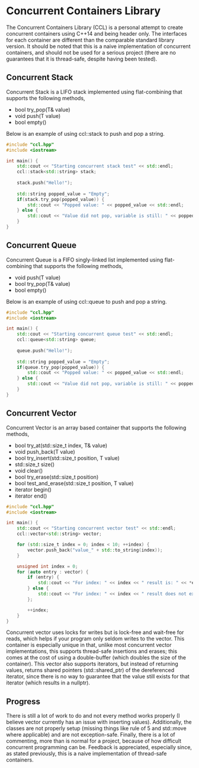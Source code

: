 Concurrent Containers Library
=================

The Concurrent Containers Library (CCL) is a personal attempt to create concurrent containers using C++14 and being header only. The interfaces for each container are different than the comparable standard library version. It should be noted that this is a naive implementation of concurrent containers, and should not be used for a serious project (there are no guarantees that it is thread-safe, despite having been tested).

Concurrent Stack
-----------------

Concurrent Stack is a LIFO stack implemented using flat-combining that supports the following methods,
* bool try_pop(T& value)
* void push(T value)
* bool empty()

Below is an example of using ccl::stack to push and pop a string.

```c++
#include "ccl.hpp"
#include <iostream>

int main() {
    std::cout << "Starting concurrent stack test" << std::endl;
    ccl::stack<std::string> stack;
	
    stack.push("Hello!");
	
    std::string popped_value = "Empty";
    if(stack.try_pop(popped_value)) {
        std::cout << "Popped value: " << popped_value << std::endl;
    } else {
        std::cout << "Value did not pop, variable is still: " << popped_value << std::endl;
    }
}
```

Concurrent Queue
-----------------

Concurrent Queue is a FIFO singly-linked list implemented using flat-combining that supports the following methods,
* void push(T value)
* bool try_pop(T& value)
* bool empty()

Below is an example of using ccl::queue to push and pop a string.

```c++
#include "ccl.hpp"
#include <iostream>

int main() {
    std::cout << "Starting concurrent queue test" << std::endl;
    ccl::queue<std::string> queue;
	
    queue.push("Hello!");
	
    std::string popped_value = "Empty";
    if(queue.try_pop(popped_value)) {
        std::cout << "Popped value: " << popped_value << std::endl;
    } else {
        std::cout << "Value did not pop, variable is still: " << popped_value << std::endl;
    }
}
```

Concurrent Vector
-----------------

Concurrent Vector is an array based container that supports the following methods,
* bool try_at(std::size_t index, T& value)
* void push_back(T value)
* bool try_insert(std::size_t position, T value)
* std::size_t size()
* void clear()
* bool try_erase(std::size_t position)
* bool test_and_erase(std::size_t position, T value)
* iterator begin()
* iterator end()

```c++
#include "ccl.hpp"
#include <iostream>

int main() {
    std::cout << "Starting concurrent vector test" << std::endl;
    ccl::vector<std::string> vector;

    for (std::size_t index = 0; index < 10; ++index) {
        vector.push_back("value_" + std::to_string(index));
    }

    unsigned int index = 0;
    for (auto entry : vector) {
        if (entry) {
            std::cout << "For index: " << index << " result is: " << *entry << std::endl;
        } else {
            std::cout << "For index: " << index << " result does not exist." << std::endl;
        };

        ++index;
    }
}
```

Concurrent vector uses locks for writes but is lock-free and wait-free for reads, which helps if your program only seldom writes to the vector. This container is especially unique in that, unlike most concurrent vector implementations, this supports thread-safe insertions and erases; this comes at the cost of using a double-buffer (which doubles the size of the container). This vector also supports iterators, but instead of returning values, returns shared pointers (std::shared_ptr) of the dereferenced iterator, since there is no way to guarantee that the value still exists for that iterator (which results in a nullptr).

Progress
-----------------

There is still a lot of work to do and not every method works properly (I believe vector currently has an issue with inserting values). Additionally, the classes are not properly setup (missing things like rule of 5 and std::move where applicable) and are not exception-safe. Finally, there is a lot of commenting, more than is normal for a project, because of how difficult concurrent programming can be. Feedback is appreciated, especially since, as stated previously, this is a naive implementation of thread-safe containers.
